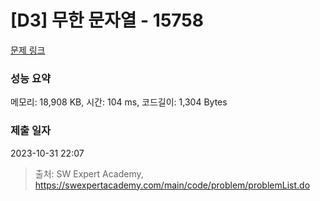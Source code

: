 # [D3] 무한 문자열 - 15758 

[문제 링크](https://swexpertacademy.com/main/code/problem/problemDetail.do?contestProbId=AYP5JmsqcngDFATW) 

### 성능 요약

메모리: 18,908 KB, 시간: 104 ms, 코드길이: 1,304 Bytes

### 제출 일자

2023-10-31 22:07



> 출처: SW Expert Academy, https://swexpertacademy.com/main/code/problem/problemList.do